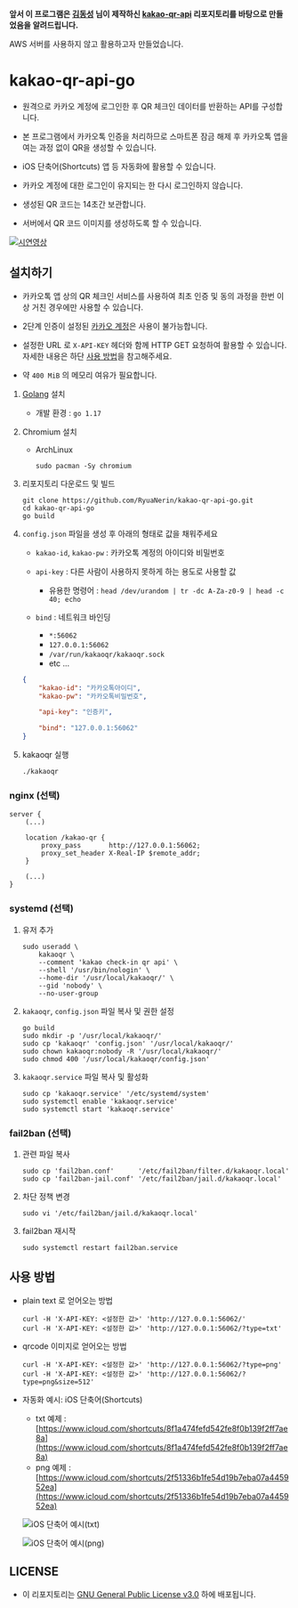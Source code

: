 **앞서 이 프로그램은 [김동성](https://github.com/kiding) 님이 제작하신 [kakao-qr-api](https://github.com/kiding/kakao-qr-api) 리포지토리를 바탕으로 만들었음을 알려드립니다.**

AWS 서버를 사용하지 않고 활용하고자 만들었습니다.

# kakao-qr-api-go

- 원격으로 카카오 계정에 로그인한 후 QR 체크인 데이터를 반환하는 API를 구성합니다.

- 본 프로그램에서 카카오톡 인증을 처리하므로 스마트폰 잠금 해제 후 카카오톡 앱을 여는 과정 없이 QR을 생성할 수 있습니다.

- iOS 단축어(Shortcuts) 앱 등 자동화에 활용할 수 있습니다.

- 카카오 계정에 대한 로그인이 유지되는 한 다시 로그인하지 않습니다.

- 생성된 QR 코드는 14초간 보관합니다.

- 서버에서 QR 코드 이미지를 생성하도록 할 수 있습니다.

[![시연영상](https://raw.githubusercontent.com/kiding/kakao-qr-api/main/images/shortcuts.gif)](https://github.com/kiding/kakao-qr-api)

## 설치하기

- 카카오톡 앱 상의 QR 체크인 서비스를 사용하여 최초 인증 및 동의 과정을 한번 이상 거친 경우에만 사용할 수 있습니다.

- 2단계 인증이 설정된 [카카오 계정](https://accounts.kakao.com/)은 사용이 불가능합니다.

- 설정한 URL 로 `X-API-KEY` 헤더와 함께 HTTP GET 요청하여 활용할 수 있습니다. 자세한 내용은 하단 [사용 방법](#사용-방법)을 참고해주세요.

- 약 `400 MiB` 의 메모리 여유가 필요합니다.

1. [Golang](https://golang.org/) 설치

    - 개발 환경 : `go 1.17`

1. Chromium 설치

    - ArchLinux

        ```shell
        sudo pacman -Sy chromium
        ```

1. 리포지토리 다운로드 및 빌드

    ```shell
    git clone https://github.com/RyuaNerin/kakao-qr-api-go.git
    cd kakao-qr-api-go
    go build
    ```

1. `config.json` 파일을 생성 후 아래의 형태로 값을 채워주세요

    - `kakao-id`, `kakao-pw` : 카카오톡 계정의 아이디와 비밀번호
    - `api-key` : 다른 사람이 사용하지 못하게 하는 용도로 사용할 값
        - 유용한 명령어 : `head /dev/urandom | tr -dc A-Za-z0-9 | head -c 40; echo`

    - `bind` : 네트워크 바인딩

        - `*:56062`
        - `127.0.0.1:56062`
        - `/var/run/kakaoqr/kakaoqr.sock`
        - etc ...

    ```json
    {
        "kakao-id": "카카오톡아이디",
        "kakao-pw": "카카오톡비밀번호",

        "api-key": "인증키",

        "bind": "127.0.0.1:56062"
    }
    ```

1. kakaoqr 실행

    ```shell
    ./kakaoqr
    ```

### nginx (선택)

```nginx
server {
    (...)

    location /kakao-qr {
        proxy_pass       http://127.0.0.1:56062;
        proxy_set_header X-Real-IP $remote_addr;
    }

    (...)
}
```

### systemd (선택)

1. 유저 추가

    ```shell
    sudo useradd \
        kakaoqr \
        --comment 'kakao check-in qr api' \
        --shell '/usr/bin/nologin' \
        --home-dir '/usr/local/kakaoqr/' \
        --gid 'nobody' \
        --no-user-group
    ```

1. `kakaoqr`, `config.json` 파일 복사 및 권한 설정

    ```shell
    go build
    sudo mkdir -p '/usr/local/kakaoqr/'
    sudo cp 'kakaoqr' 'config.json' '/usr/local/kakaoqr/'
    sudo chown kakaoqr:nobody -R '/usr/local/kakaoqr/'
    sudo chmod 400 '/usr/local/kakaoqr/config.json'
    ```

1. `kakaoqr.service` 파일 복사 및 활성화

    ```shell
    sudo cp 'kakaoqr.service' '/etc/systemd/system'
    sudo systemctl enable 'kakaoqr.service'
    sudo systemctl start 'kakaoqr.service'
    ```

### fail2ban (선택)

1. 관련 파일 복사

    ```shell
    sudo cp 'fail2ban.conf'      '/etc/fail2ban/filter.d/kakaoqr.local'
    sudo cp 'fail2ban-jail.conf' '/etc/fail2ban/jail.d/kakaoqr.local'
    ```

1. 차단 정책 변경

    ```shell
    sudo vi '/etc/fail2ban/jail.d/kakaoqr.local'
    ```

1. fail2ban 재시작

    ```shell
    sudo systemctl restart fail2ban.service
    ```

## 사용 방법

- plain text 로 얻어오는 방법

    ```shell
    curl -H 'X-API-KEY: <설정한 값>' 'http://127.0.0.1:56062/'
    curl -H 'X-API-KEY: <설정한 값>' 'http://127.0.0.1:56062/?type=txt'
    ```

- qrcode 이미지로 얻어오는 방법

    ```shell
    curl -H 'X-API-KEY: <설정한 값>' 'http://127.0.0.1:56062/?type=png'
    curl -H 'X-API-KEY: <설정한 값>' 'http://127.0.0.1:56062/?type=png&size=512'
    ```

- 자동화 예시: iOS 단축어(Shortcuts)
    - txt 예제 : [https://www.icloud.com/shortcuts/8f1a474fefd542fe8f0b139f2ff7ae8a](https://www.icloud.com/shortcuts/8f1a474fefd542fe8f0b139f2ff7ae8a)
    - png 예제 : [https://www.icloud.com/shortcuts/2f51336b1fe54d19b7eba07a445952ea](https://www.icloud.com/shortcuts/2f51336b1fe54d19b7eba07a445952ea)

    ![iOS 단축어 예시(txt)](img/txt.png)

    ![iOS 단축어 예시(png)](img/png.png)

## LICENSE

- 이 리포지토리는 [GNU General Public License v3.0](LICENSE) 하에 배포됩니다.
